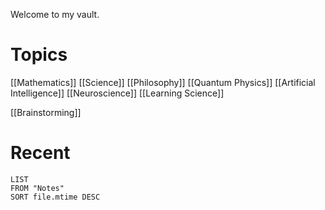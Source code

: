 Welcome to my vault.

# Topics
[[Mathematics]]
[[Science]]
[[Philosophy]]
[[Quantum Physics]]
[[Artificial Intelligence]]
[[Neuroscience]]
[[Learning Science]]

[[Brainstorming]] 
# Recent
```dataview
LIST
FROM "Notes"
SORT file.mtime DESC
```